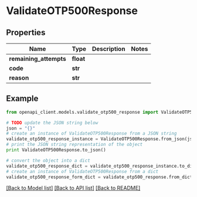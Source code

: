 # ValidateOTP500Response


## Properties
Name | Type | Description | Notes
------------ | ------------- | ------------- | -------------
**remaining_attempts** | **float** |  | 
**code** | **str** |  | 
**reason** | **str** |  | 

## Example

```python
from openapi_client.models.validate_otp500_response import ValidateOTP500Response

# TODO update the JSON string below
json = "{}"
# create an instance of ValidateOTP500Response from a JSON string
validate_otp500_response_instance = ValidateOTP500Response.from_json(json)
# print the JSON string representation of the object
print ValidateOTP500Response.to_json()

# convert the object into a dict
validate_otp500_response_dict = validate_otp500_response_instance.to_dict()
# create an instance of ValidateOTP500Response from a dict
validate_otp500_response_form_dict = validate_otp500_response.from_dict(validate_otp500_response_dict)
```
[[Back to Model list]](../README.md#documentation-for-models) [[Back to API list]](../README.md#documentation-for-api-endpoints) [[Back to README]](../README.md)


